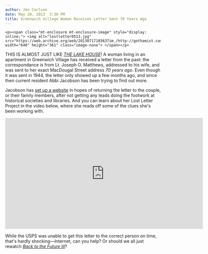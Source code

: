 ```yaml
---
author: Jen Carlson
date: May 28, 2013  3:30 PM
title: Greenwich Village Woman Receives Letter Sent 70 Years Ago
---
```



	
	
	
	<p><span class="mt-enclosure mt-enclosure-image" style="display: inline;"> <img alt="lostletter0513.jpg" src="https://web.archive.org/web/20130717103637im_/http://gothamist.com/attachments/arts_jen/lostletter0513.jpg" width="640" height="361" class="image-none"> </span></p>

<p>THIS IS ALMOST JUST LIKE <em><a href="https://web.archive.org/web/20130717103637/http://www.youtube.com/watch?v=V02lqEpbk2Y">THE LAKE HOUSE</a></em>! A woman living in an apartment in Greenwich Village has received a letter from the past: the correspondance is from Lt. Joseph O. Matthews, addressed to his wife, and was sent to her exact MacDougal Street address <em>70 years ago</em>. Even though it was sent in 1944, the letter only showed up a few months ago, and since then current resident Abbi Jacobson has been trying to find out more. </p>

<p>Jacobson has <a href="https://web.archive.org/web/20130717103637/http://www.lostletterproject.com/">set up a website</a> in hopes of returning the letter to the couple, or their family members, after not getting any leads doing the footwork at historical societies and libraries. And you can learn about her Lost Letter Project in the video below, where she reads off some of the clues she&apos;s been working with.</p>

<p><iframe width="640" height="360" src="https://web.archive.org/web/20130717103637if_/http://www.youtube.com/embed/CwI3uvwxAJg" frameborder="0" allowfullscreen></iframe></p>

<p>While the USPS was unable to get this letter to the correct person on time, that&apos;s hardly shocking&#x2014;Internet, can you help? Or should we all just rewatch <em><a href="https://web.archive.org/web/20130717103637/http://backtothefuture.wikia.com/wiki/Doc%27s_letter">Back to the Future III</a></em>?</p>
	
	
	
	
	
